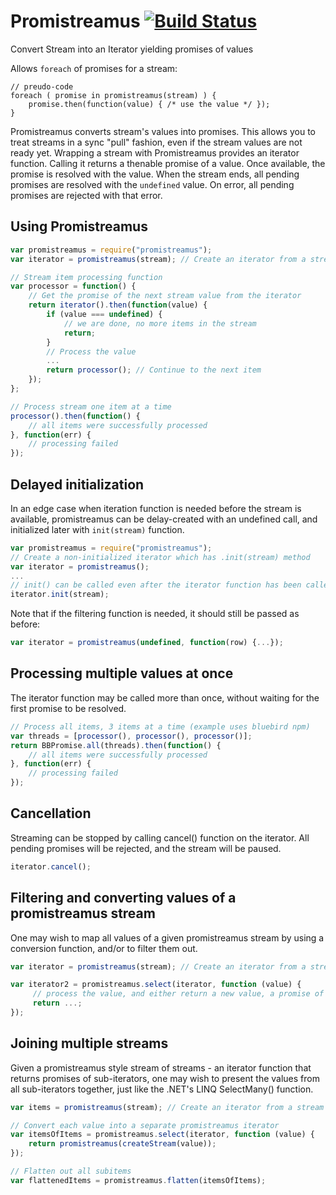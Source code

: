 # Promistreamus  [![Build Status](https://travis-ci.org/nyurik/promistreamus.svg?branch=master)](https://travis-ci.org/nyurik/promistreamus)
Convert Stream into an Iterator yielding promises of values

Allows `foreach` of promises for a stream:

```
// preudo-code
foreach ( promise in promistreamus(stream) ) {
    promise.then(function(value) { /* use the value */ });
}
```

Promistreamus converts stream's values into promises. This allows you to treat streams in a sync "pull" fashion, even if the stream values are not ready yet. Wrapping a stream with Promistreamus provides an iterator function. Calling it returns a thenable promise of a value. Once available, the promise is resolved with the value. When the stream ends, all pending promises are resolved with the `undefined` value. On error, all pending promises are rejected with that error.

## Using Promistreamus

``` js
var promistreamus = require("promistreamus");
var iterator = promistreamus(stream); // Create an iterator from a stream

// Stream item processing function
var processor = function() {
    // Get the promise of the next stream value from the iterator
    return iterator().then(function(value) {
        if (value === undefined) {
            // we are done, no more items in the stream
            return;
        }
        // Process the value
        ...
        return processor(); // Continue to the next item
    });
};

// Process stream one item at a time
processor().then(function() {
    // all items were successfully processed
}, function(err) {
    // processing failed
});
```

## Delayed initialization
In an edge case when iteration function is needed before the stream is available, promistreamus can be delay-created with an undefined call, and initialized later with `init(stream)` function.

``` js
var promistreamus = require("promistreamus");
// Create a non-initialized iterator which has .init(stream) method
var iterator = promistreamus();
...
// init() can be called even after the iterator function has been called
iterator.init(stream);
```

Note that if the filtering function is needed, it should still be passed as before:

``` js
var iterator = promistreamus(undefined, function(row) {...});
```


## Processing multiple values at once
The iterator function may be called more than once, without waiting for the first promise to be resolved.

``` js
// Process all items, 3 items at a time (example uses bluebird npm)
var threads = [processor(), processor(), processor()];
return BBPromise.all(threads).then(function() {
    // all items were successfully processed
}, function(err) {
    // processing failed
});
```

## Cancellation
Streaming can be stopped by calling cancel() function on the iterator. All pending promises will be rejected, and the stream will be paused.

``` js
iterator.cancel();
```

## Filtering and converting values of a promistreamus stream
One may wish to map all values of a given promistreamus stream by using a conversion function, and/or to filter them out.

``` js
var iterator = promistreamus(stream); // Create an iterator from a stream

var iterator2 = promistreamus.select(iterator, function (value) {
     // process the value, and either return a new value, a promise of a new value, or undefined to skip it
     return ...;
});
```

## Joining multiple streams
Given a promistreamus style stream of streams - an iterator function that returns promises of sub-iterators,
one may wish to present the values from all sub-iterators together, just like the .NET's LINQ SelectMany() function.

``` js
var items = promistreamus(stream); // Create an iterator from a stream

// Convert each value into a separate promistreamus iterator
var itemsOfItems = promistreamus.select(iterator, function (value) {
    return promistreamus(createStream(value));
});

// Flatten out all subitems
var flattenedItems = promistreamus.flatten(itemsOfItems);

```
